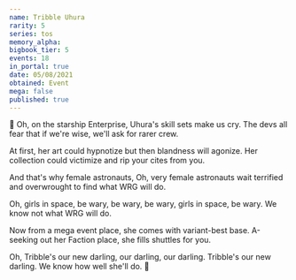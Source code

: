 ```yaml
---
name: Tribble Uhura
rarity: 5
series: tos
memory_alpha:
bigbook_tier: 5
events: 18
in_portal: true
date: 05/08/2021
obtained: Event
mega: false
published: true
---
```


🎵 Oh, on the starship Enterprise, Uhura's skill sets make us cry. The devs all fear that if we're wise, we'll ask for rarer crew.

At first, her art could hypnotize but then blandness will agonize. Her collection could victimize and rip your cites from you.

And that's why female astronauts, Oh, very female astronauts wait terrified and overwrought to find what WRG will do.

Oh, girls in space, be wary, be wary, be wary, girls in space, be wary. We know not what WRG will do.

Now from a mega event place, she comes with variant-best base. A-seeking out her Faction place, she fills shuttles for you.

Oh, Tribble's our new darling, our darling, our darling. Tribble's our new darling. We know how well she'll do. 🎵

